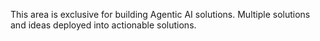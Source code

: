 This area is exclusive for building Agentic AI solutions.
Multiple solutions and ideas deployed into actionable solutions.
